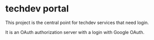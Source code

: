 techdev portal
==============

This project is the central point for techdev services that need login.

It is an OAuth authorization server with a login with Google OAuth.